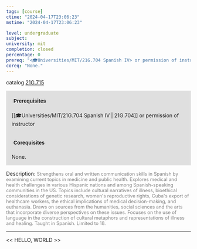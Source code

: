 ```yaml
---
tags: [course]
ctime: "2024-04-17T23:06:23"
mstime: "2024-04-17T23:06:23"

level: undergraduate
subject: 
university: mit
completion: closed
percentage: 0
prereq: "<🎓Universities/MIT/21G.704 Spanish IV> or permission of instructor"
coreq: "None."
---
```


catalog [21G.715](http://student.mit.edu/catalog/m21Gs.html#21G.715)

<span style="display: block; padding: 15px; background-color: rgb(100, 100, 100, 0.2);"><font id="m_prereq2268_0" style="display: block; font-family: Arial, sans-serif; font-weight: bold; padding: 5px">Prerequisites</font><br><span id="prereq2268_0">[[🎓Universities/MIT/21G.704 Spanish IV | 21G.704]] or permission of instructor</span></span>
<span style="display: block; padding: 15px; background-color: rgb(100, 100, 100, 0.2);"><font id="m_coreq2268_0" style="display: block; font-family: Arial, sans-serif; font-weight: bold; padding: 5px">Corequisites</font><br><span id="coreq2268_0">None.</span></span>

<font style="">Description:</font>
<font style="color: grey; font-size: 0.8rem;">Strengthens oral and written communication skills in Spanish by examining current topics in medicine and public health. Explores medical and health challenges in various Hispanic nations and among Spanish-speaking communities in the US. Topics include cultural narratives of illness, bioethical considerations of genetic research, women's reproductive rights, Cuba's export of healthcare workers, the ethical implications of medical decision-making, and euthanasia. Draws on sources from the humanities, social sciences and the arts that incorporate diverse perspectives on these issues. Focuses on the use of language in the construction of cultural metaphors and representations of illness and healing. Taught in Spanish. Limited to 18.</font>



---

<< HELLO, WORLD >>
